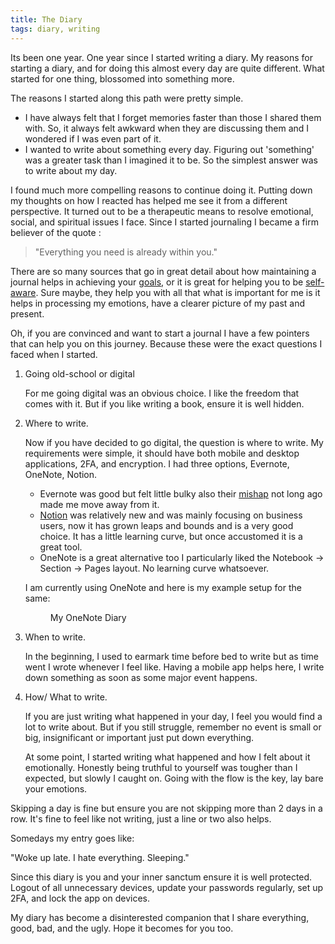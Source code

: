 ```yaml
---
title: The Diary
tags: diary, writing
---
```

Its been one year. One year since I started writing a diary. My reasons for starting a diary, and for doing this almost every day are quite different. What started for one thing, blossomed into something more.

The reasons I started along this path were pretty simple.

- I have always felt that I forget memories faster than those I shared them with. So, it always felt awkward when they are discussing them and I wondered if I was even part of it.
- I wanted to write about something every day. Figuring out 'something' was a greater task than I imagined it to be. So the simplest answer was to write about my day.

I found much more compelling reasons to continue doing it. Putting down my thoughts on how I reacted has helped me see it from a different perspective. It turned out to be a therapeutic means to resolve emotional, social, and spiritual issues I face. Since I started journaling I became a firm believer of the quote :

>"Everything you need is already within you."

There are so many sources that go in great detail about how maintaining a journal helps in achieving your [goals](https://medium.com/mind-cafe/why-keeping-a-daily-journal-could-change-your-life-9a4c11f1a475), or it is great for helping you to be [self-aware](https://lifeskillsthatmatter.com/number-one-self-awareness-habit/). Sure maybe, they help you with all that what is important for me is it helps in processing my emotions, have a clearer picture of my past and present.

Oh, if you are convinced and want to start a journal I have a few pointers that can help you on this journey. Because these were the exact questions I faced when I started.

1. Going old-school or digital

    For me going digital was an obvious choice. I like the freedom that comes with it. But if you like writing a book, ensure it is well hidden.

2. Where to write.

    Now if you have decided to go digital, the question is where to write. My requirements were simple, it should have both mobile and desktop applications, 2FA, and encryption. I had three options, Evernote, OneNote, Notion.

    - Evernote was good but felt little bulky also their [mishap](https://techcrunch.com/2016/12/16/evernote-u-turn/) not long ago made me move away from it.
    - [Notion](http://notion.so) was relatively new and was mainly focusing on business users, now it has grown leaps and bounds and is a very good choice. It has a little learning curve, but once accustomed it is a great tool.
    - OneNote is a great alternative too I particularly liked the Notebook -> Section -> Pages layout. No learning curve whatsoever.

    I am currently using OneNote and here is my example setup for the same:

    <figure class="align-center">
    <a href="#"><img src="{{ '/images/onenotesample.jpg' | relative_url }}" alt=""></a>
    <figcaption>My OneNote Diary</figcaption>
    </figure>

3. When to write.

    In the beginning, I used to earmark time before bed to write but as time went I wrote whenever I feel like. Having a mobile app helps here, I write down something as soon as some major event happens.

4. How/ What to write.

    If you are just writing what happened in your day, I feel you would find a lot to write about. But if you still struggle, remember no event is small or big, insignificant or important just put down everything.

    At some point, I started writing what happened and how I felt about it emotionally. Honestly being truthful to yourself was tougher than I expected, but slowly I caught on. Going with the flow is the key, lay bare your emotions.

Skipping a day is fine but ensure you are not skipping more than 2 days in a row. It's fine to feel like not writing, just a line or two also helps.

Somedays my entry goes like:

"Woke up late. I hate everything. Sleeping."

Since this diary is you and your inner sanctum ensure it is well protected. Logout of all unnecessary devices, update your passwords regularly, set up 2FA, and lock the app on devices.

My diary has become a disinterested companion that I share everything, good, bad, and the ugly. Hope it becomes for you too.
